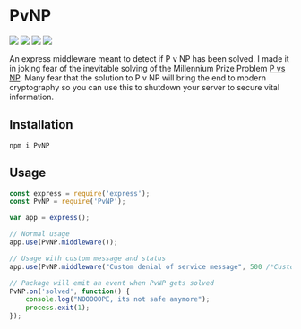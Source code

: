 # PvNP

![](https://img.shields.io/github/issues/danhab99/PvNP.svg)
![](https://img.shields.io/github/forks/danhab99/PvNP.svg)
![](https://img.shields.io/github/stars/danhab99/PvNP.svg)
![](https://img.shields.io/github/license/danhab99/PvNP.svg)

An express middleware meant to detect if P v NP has been solved. I made it in joking fear of the inevitable solving of the Millennium Prize Problem [P vs NP](https://www.claymath.org/millennium-problems/p-vs-np-problem). Many fear that the solution to P v NP will bring the end to modern cryptography so you can use this to shutdown your server to secure vital information.

## Installation

`npm i PvNP`

## Usage

```javascript
const express = require('express');
const PvNP = require('PvNP');

var app = express();

// Normal usage
app.use(PvNP.middleware());

// Usage with custom message and status
app.use(PvNP.middleware("Custom denial of service message", 500 /*Custom status code*/));

// Package will emit an event when PvNP gets solved
PvNP.on('solved', function() {
    console.log("NOOOOOPE, its not safe anymore");
    process.exit(1);
});
```
